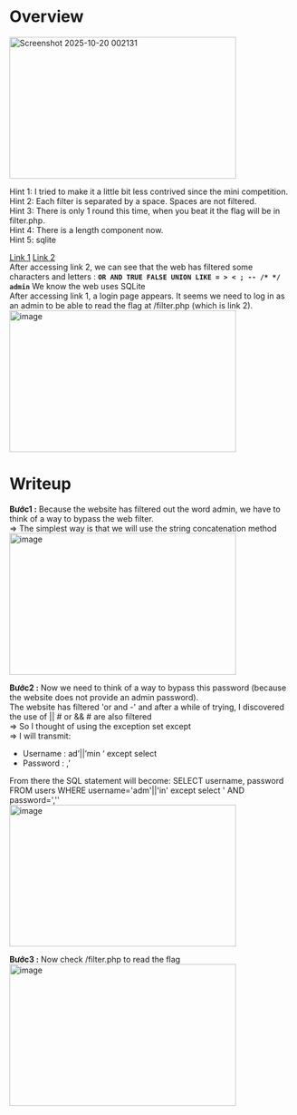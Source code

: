 # Overview
<img width="400" height="250" alt="Screenshot 2025-10-20 002131" src="https://github.com/user-attachments/assets/acb34eeb-6c50-4be7-9c0a-2001921f3835" />

Hint 1: I tried to make it a little bit less contrived since the mini competition.  
Hint 2: Each filter is separated by a space. Spaces are not filtered.  
Hint 3: There is only 1 round this time, when you beat it the flag will be in filter.php.  
Hint 4: There is a length component now.  
Hint 5: sqlite  

[Link 1](http://mercury.picoctf.net:65261)
[Link 2](http://mercury.picoctf.net:65261/filter.php)  
After accessing link 2, we can see that the web has filtered some characters and letters : **`OR AND TRUE FALSE UNION LIKE = > < ; -- /* */ admin`** 
We know the web uses SQLite  
After accessing link 1, a login page appears. It seems we need to log in as an admin to be able to read the flag at /filter.php (which is link 2). 
<img width="400" height="250" alt="image" src="https://github.com/user-attachments/assets/4ecccdc2-b0c0-4dac-bbc0-679fdcf0e2d2" />  


# Writeup
**Bước1 :** Because the website has filtered out the word admin, we have to think of a way to bypass the web filter.   
=> The simplest way is that we will use the string concatenation method  
<img width="400" height="250" alt="image" src="https://github.com/user-attachments/assets/ad64cd23-0f95-4d88-b098-aa159ae19c10" />  

**Bước2 :** Now we need to think of a way to bypass this password (because the website does not provide an admin password).  
The website has filtered 'or and -' and after a while of trying, I discovered the use of || # or && # are also filtered  
=> So I thought of using the exception set except  
=> I will transmit:
* Username : ad’||’min ‘  except  select
* Password : ,’

From there the SQL statement will become: SELECT username, password FROM users WHERE username='adm'||'in' except select ' AND password=',''  
<img width="400" height="250" alt="image" src="https://github.com/user-attachments/assets/4ee27bdb-38be-47cd-846c-ce1ac2118452" />  

**Bước3 :** Now check /filter.php to read the flag  
<img width="400" height="250" alt="image" src="https://github.com/user-attachments/assets/8df7fb59-1e82-4ee3-adbd-f80e93c939d9" />




